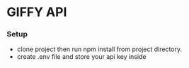 # GIFFY API

### Setup

- clone project then run npm install from project directory.
- create .env file and store your api key inside
